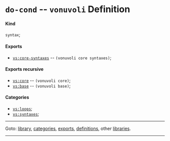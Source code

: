

<a id='definition__vonuvoli__do-cond'></a>

# `do-cond` -- `vonuvoli` Definition


<a id='definition__vonuvoli__do-cond__kind'></a>

#### Kind

`syntax`;


<a id='definition__vonuvoli__do-cond__exports'></a>

#### Exports

 * [`vs:core-syntaxes`](../../vonuvoli/exports/vs_3a_core-syntaxes.md#export__vonuvoli__vs_3a_core-syntaxes) -- `(vonuvoli core syntaxes)`;


<a id='definition__vonuvoli__do-cond__exports-recursive'></a>

#### Exports recursive

 * [`vs:core`](../../vonuvoli/exports/vs_3a_core.md#export__vonuvoli__vs_3a_core) -- `(vonuvoli core)`;
 * [`vs:base`](../../vonuvoli/exports/vs_3a_base.md#export__vonuvoli__vs_3a_base) -- `(vonuvoli base)`;


<a id='definition__vonuvoli__do-cond__categories'></a>

#### Categories

 * [`vs:loops`](../../vonuvoli/categories/vs_3a_loops.md#category__vonuvoli__vs_3a_loops);
 * [`vs:syntaxes`](../../vonuvoli/categories/vs_3a_syntaxes.md#category__vonuvoli__vs_3a_syntaxes);

----

Goto: [library](../../vonuvoli/_index.md#library__vonuvoli), [categories](../../vonuvoli/categories/_index.md#toc__vonuvoli__categories), [exports](../../vonuvoli/exports/_index.md#toc__vonuvoli__exports), [definitions](../../vonuvoli/definitions/_index.md#toc__vonuvoli__definitions), other [libraries](../../_libraries.md#toc__libraries).

----

